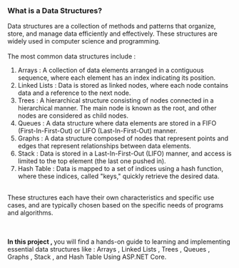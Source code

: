  ### What is a Data Structures?
 Data structures are a collection of methods and patterns that organize, store, and manage data efficiently and effectively. These structures are widely used in computer science and programming.
 <br/><br/>
The most common data structures include :

1. Arrays : A collection of data elements arranged in a contiguous sequence, where each element has an index indicating its position.
2. Linked Lists : Data is stored as linked nodes, where each node contains data and a reference to the next node.
3. Trees : A hierarchical structure consisting of nodes connected in a hierarchical manner. The main node is known as the root, and other nodes are considered as child nodes.
4. Queues : A data structure where data elements are stored in a FIFO (First-In-First-Out) or LIFO (Last-In-First-Out) manner.
5. Graphs : A data structure composed of nodes that represent points and edges that represent relationships between data elements.
6. Stack : Data is stored in a Last-In-First-Out (LIFO) manner, and access is limited to the top element (the last one pushed in).
7. Hash Table : Data is mapped to a set of indices using a hash function, where these indices, called "keys," quickly retrieve the desired data.

<br/>
These structures each have their own characteristics and specific use cases, and are typically chosen based on the specific needs of programs and algorithms.

<br/><br/>
<b>In this project , </b> you will find a hands-on guide to learning and implementing essential data structures like : Arrays , Linked Lists , Trees , Queues , Graphs , Stack , and Hash Table Using ASP.NET Core. 















